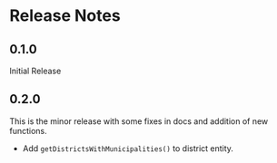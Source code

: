 # Release Notes

## 0.1.0

Initial Release

## 0.2.0

This is the minor release with some fixes in docs and addition of new functions.

- Add `getDistrictsWithMunicipalities()` to district entity.
